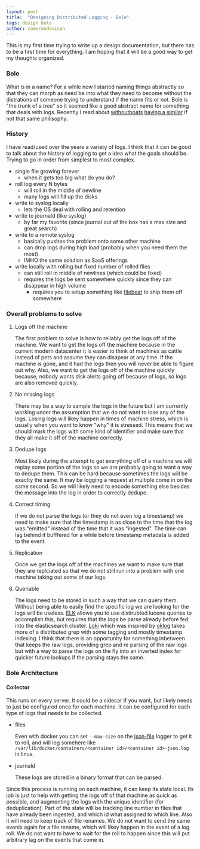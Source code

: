 ```yaml
---
layout: post
title:  "Designing Distributed Logging - Bole"
tags: design bole
author: camerondavison
---
```


This is my first time trying to write up a design documentation, but there has to be a 
first time for everything.
I am hoping that it will be a good way to get my thoughts organized.

### Bole
What is in a name? For a while now I started naming things abstractly so that they 
can morph as need be into what they need to become without the distrations of someone
trying to understand if the name fits or not. 
Bole is "the trunk of a tree" so it seemed like a good abstract name for something that deals with logs.
Recently I read about [withoutboats](https://github.com/withoutboats) 
[having a similar](https://boats.gitlab.io/blog/post/names-and-scuba/) if not that same philisophy.

### History
I have read/used over the years a variety of logs. I think that it can be good
to talk about the history of logging to get a idea what the goals should be. 
Trying to go in order from simplest to most complex.

- single file growing forever
  - when it gets too big what do you do?
- roll log every N bytes
  - will roll in the middle of newline
  - many logs will fill up the disks
- write to syslog locally
  - lets the OS deal with rolling and retention
- write to journald (like syslog)
  - by far my favorite (since journal out of the box has a max size and great search)
- write to a remote syslog
  - basically pushes the problem onto some other machine
  - can drop logs during high load (probably when you need them the most)
  - IMHO the same solution as SaaS offerings
- write locally with rolling but fixed number of rolled files
  - can still roll in middle of newlines (which could be fixed)
  - requires the logs be sent somewhere quickly since they can disappear in high volume
     - requires you to setup something like 
     [filebeat](https://github.com/elastic/beats/tree/master/filebeat) to ship them off somewhere
     
### Overall problems to solve

1. Logs off the machine

    The first problem to solve is how to reliably get the logs off of the machine.
    We want to get the logs off the machine because in the current modern datacenter it 
    is easier to think of machines as cattle instead of pets and assume they can disapear at any time.
    If the machine is gone, and it had the logs then you will never be able to figure out why. 
    Also, we want to get the logs off of the machine quickly because, nobody wants disk
    alerts going off because of logs, so logs are also removed quickly.
    
1. No missing logs

    There may be a way to sample the logs in the future but I am currently working under
    the assumption that we do not want to lose any of the logs. Losing logs will likey 
    happen in times of machine stress, which is usually when you want to know "why" it is stressed.
    This means that we should mark the logs with some kind of identifier and make sure 
    that they all make it off of the machine correctly.
    
1. Dedupe logs
    
    Most likely during the attempt to get everything off of a machine we will replay 
    some portion of the logs so we are probably going to want a way to dedupe them. 
    This can be hard because sometimes the logs will be exaclty the same. It may be 
    logging a request at multiple come in on the same second. So we will likely need 
    to encode something else besides the message into the log in order to correctly dedupe.
    
1. Correct timing

    If we do not parse the logs (or they do not even log a timestamp) we need to make 
    sure that the timestamp is as close to the time that the log was "emitted" instead 
    of the time that it was "ingested". The time can lag behind if bufffered for a 
    while before timestamp metadata is added to the event.
    
1. Replication

    Once we get the logs off of the machines we want to make sure that they are replciated 
    so that we do not still run into a problem with one machine taking out some of our logs.
    
1. Queriable

    The logs need to be stored in such a way that we can query them. Without being able to 
    easily find the specific log we are looking for the logs will be useless.
    [ELK](https://www.elastic.co/elk-stack) allows you to use distirubted lucene queries 
    to accomplish this, but requires that the logs be parse already before fed into the 
    elasticsearch cluster. [Loki](https://grafana.com/loki) which was inspired 
    by [oklog](https://github.com/oklog/oklog)
    takes more of a distributed grep with some tagging and mostly timestamp indexing. 
    I think that there is an opportunity for something inbetween that keeps the raw logs, 
    providing grep and re parsing of the raw logs but with a way to parse the logs on the 
    fly into an inverted index for quicker future lookups if the parsing stays the same.

### Bole Architecture

#### Collector

This runs on every server. It could be a sidecar if you want, but likely needs to just be configured once for each machine.
It can be configured for each type of logs that needs to be collected. 

* files
    
    Even with docker you can set `--max-size` on the 
    [json-file](https://docs.docker.com/config/containers/logging/json-file/) logger to get it 
    to roll, and will log somehere like `/var/lib/docker/containers/<container id>/<container id>-json.log`
    in linux.
    
* journald
    
    These logs are stored in a binary format that can be parsed.
    
Since this process is running on each machine, it can keep its state local. Its job 
is just to help with getting the logs off of that machine as quick as possible, and 
augmenting the logs with the unique identifier (for deduplication). Part of the state
will be tracking line number in files that have already been ingested, and which id
what assigned to which line. Also it will need to keep track of file renames. We
do not want to send the same events again for a file rename, which will likey happen
in the event of a log roll. We do not want to have to wait for the roll to happen
since this will put arbitrary lag on the events that come in.
